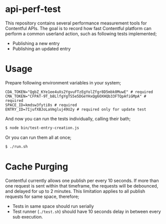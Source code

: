 # api-perf-test

This repository contains several performance measurement tools for Contentful APIs. The goal is to record how fast Contentful platform can perform a common userland action, such as following tests implemented;

* Publishing a new entry
* Publishing an updated entry

# Usage

Prepare following environment variables in your system;

```
CDA_TOKEN="QgbZ_KYe1ee4uXs2YgvuFTzEgYolZfgr8D5mbk0MuwE" # required
CMA_TOKEN="CFPAT-9T_b8LlfgYgTS5e5DGeYHxQg6OXHQb33FTQpAfiGMpA" # required
SPACE_ID=kmdsw3fyti8s # required
ENTRY_ID=7IjufXBJoLaVmgluj49U2y # required only for update test
```

And now you can run the tests individually, calling their bath;

```bash
$ node bin/test-entry-creation.js
```

Or you can run them all at once;

```bash
$ ./run.sh
```

# Cache Purging

Contentful currently allows one publish per every 10 seconds. If more than one request is sent within that timeframe, the requests will be debounced, and delayed for up to 2 minutes. This limitation applies to all publish requests for same space, therefore;

* Tests in same space should run serially
* Test runner (`./test.sh`) should have 10 seconds delay in between every sub execution.

